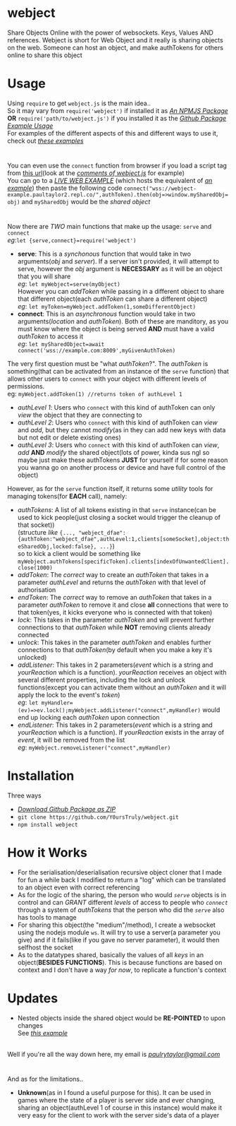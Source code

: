 # webject
Share Objects Online with the power of websockets. Keys, Values AND references. Webject is short for Web Object and it really is sharing objects on the web. Someone can host an object, and make authTokens for others online to share this object
# Usage
Using `require` to get `webject.js` is the main idea..
<br>So it may vary from `require('webject')` if installed it as *[An NPMJS Package](https://npmjs.com/package/webject)*
<br>**OR** `require('path/to/webject.js')` if you installed it as the *[Github Package](https://github.com/Y0ursTruly/webject.git)*
<br>*[Example Usage](https://github.com/Y0ursTruly/webject/blob/main/Illustrations/clientAndServer.js)*
<br>For examples of the different aspects of this and different ways to use it, check out *[these examples](https://github.com/Y0ursTruly/webject/tree/main/Illustrations)*
#
You can even use the `connect` function from browser if you load a script tag from [this url](https://cdn.jsdelivr.net/npm/webject@latest/webject.js)(look at the *[comments of webject.js](https://github.com/Y0ursTruly/webject/blob/main/webject.js#L13)* for example)
<br>You can go to a *[LIVE WEB EXAMPLE](https://webject-example.paultaylor2.repl.co/)* (which hosts the equivalent of *[an example](https://github.com/Y0ursTruly/webject/blob/main/Illustrations/httpServerExample.js)*) then paste the following code `connect("wss://webject-example.paultaylor2.repl.co/",authToken).then(obj=>window.mySharedObj=obj)` and `mySharedObj` would be the *shared object*
#
Now there are *TWO* main functions that make up the usage: `serve` and `connect`
<br>*eg*:`let {serve,connect}=require('webject')`
- **serve**: This is a *synchonous* function that would take in two arguments(*obj* and *server*). If a server isn't provided, it will attempt to serve, however the *obj* argument is **NECESSARY** as it will be an object that you will share
<br>*eg*: `let myWebject=serve(myObject)`
<br>However you can *addToken* while passing in a different object to share that different object(each *authToken* can share a different object)
<br>*eg*: `let myToken=myWebject.addToken(1,someDifferentObject)`
- **connect**: This is an *asynchronous* function would take in two arguments(*location* and *authToken*). Both of these are manditory, as you must know where the object is being served **AND** must have a valid *authToken* to access it
<br>*eg*: `let mySharedObject=await connect('wss://example.com:8009',myGivenAuthToken)`

The very first question must be "what *authToken*?". The *authToken* is something(that can be activated from an instance of the `serve` function) that allows other users to `connect` with your object with different levels of permissions.
<br>eg: `myWebject.addToken(1) //returns token of authLevel 1`
- *authLevel 1*: Users who `connect` with this kind of authToken can only *view* the object that they are connecting to
- *authLevel 2*: Users who `connect` with this kind of authToken can *view* and *add*, but they cannot *modify*(as in they can add new keys with data but not edit or delete existing ones)
- *authLevel 3*: Users who `connect` with this kind of authToken can *view*, *add* **AND** *modify* the shared object(lots of power, kinda sus ngl so maybe just make these authTokens **JUST** for yourself if for some reason you wanna go on another process or device and have full control of the object)

However, as for the `serve` function itself, it returns some *utility* tools for managing tokens(for **EACH** call), namely:
- *authTokens*: A list of all tokens existing in that `serve` instance(can be used to kick people(just closing a socket would trigger the cleanup of that socket))
<br>(structure *like* `{..., "webject_dfae":{authToken:"webject_dfae",authLevel:1,clients[someSocket],object:theSharedObj,locked:false}, ...}`)
<br>so to kick a client would be something like `myWebject.authTokens[specificToken].clients[indexOfUnwantedClient].close(1000)`
- *addToken*: The *correct* way to create an *authToken* that takes in a parameter *authLevel* and returns the *authToken* with that level of authorisation
- *endToken*: The *correct* way to remove an *authToken* that takes in a parameter *authToken* to remove it and close **all** connections that were to that token(yes, it kicks everyone who is connected with that token)
- *lock*: This takes in the parameter *authToken* and will prevent further connections to that *authToken* while **NOT** removing clients already connected
- *unlock*: This takes in the parameter *authToken* and enables further connections to that *authToken*(by default when you make a key it's unlocked)
- *addListener*: This takes in 2 parameters(*event* which is a string and *yourReaction* which is a function). *yourReaction* receives an object with several different properties, including the lock and unlock functions(except you can activate them without an *authToken* and it will apply the lock to the event's *token*)
<br>*eg*: `let myHandler=(ev)=>ev.lock();myWebject.addListener("connect",myHandler)` would end up locking each *authToken* upon connection
- *endListener*: This takes in 2 parameters(*event* which is a string and *yourReaction* which is a function). If *yourReaction* exists in the array of *event*, it will be removed from the list
<br>*eg*: `myWebject.removeListener("connect",myHandler)`
# Installation
Three ways
- *[Download Github Package as ZIP](https://github.com/Y0ursTruly/webject/archive/refs/heads/main.zip)*
- `git clone https://github.com/Y0ursTruly/webject.git`
- `npm install webject`
# How it Works
- For the serialisation/deserialisation recursive object cloner that I made for fun a while back I modified to return a "log" which can be translated to an object even with correct referencing
- As for the logic of the sharing, the person who would *`serve`* objects is in control and can *GRANT* different *levels* of access to people who *`connect`* through a system of *authTokens* that the person who did the *`serve`* also has tools to manage
- For sharing this object(the "medium"/method), I create a websocket using the nodejs module `ws`. It will try to use a server(a parameter you give) and if it fails(like if you gave no server parameter), it would then selfhost the socket
- As to the datatypes shared, basically the values of all *keys* in an object(**BESIDES FUNCTIONS**). This is because functions are based on context and I don't have a way *for now*, to replicate a function's context

# Updates
- Nested objects inside the shared object would be **RE-POINTED** to upon changes
<br>See *[this example](https://github.com/Y0ursTruly/webject/blob/main/Illustrations/noRePointing.js)*

<br>Well if you're all the way down here, my email is *[paulrytaylor@gmail.com](mailto:paulrytaylor@gmail.com)*
#
And as for the limitations.. 
- **Unknown**(as in I found a useful purpose for this). It can be used in games where the state of a player is server side and ever changing, sharing an object(authLevel 1 of course in this instance) would make it very easy for the client to work with the server side's data of a player
